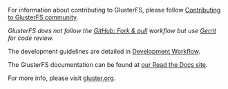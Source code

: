 For information about contributing to GlusterFS, please follow [Contributing to GlusterFS community](http://www.gluster.org/community/documentation/index.php/Main_Page#Contributing_to_the_Gluster_Community).

*GlusterFS does not follow the [GitHub: Fork & pull](https://help.github.com/articles/using-pull-requests/) workflow but use [Gerrit](http://review.gluster.org) for code review.*

The development guidelines are detailed in [Development Workflow](http://www.gluster.org/community/documentation/index.php/Simplified_dev_workflow).

The GlusterFS documentation can be found at [our Read the Docs site](http://gluster.readthedocs.io/en/latest).

For more info, please visit [gluster.org](http://www.gluster.org/).
